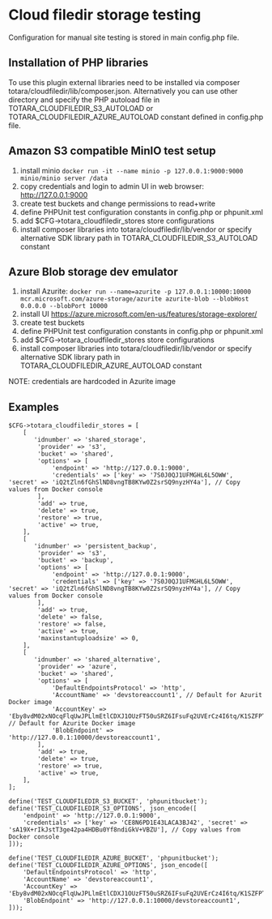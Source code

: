 # Cloud filedir storage testing

Configuration for manual site testing is stored in main config.php file.


## Installation of PHP libraries

To use this plugin external libraries need to be installed via composer totara/cloudfiledir/lib/composer.json.
Alternatively you can use other directory and specify the PHP autoload file in TOTARA_CLOUDFILEDIR_S3_AUTOLOAD
or TOTARA_CLOUDFILEDIR_AZURE_AUTOLOAD constant defined in config.php file.


## Amazon S3 compatible MinIO test setup

1. install minio ``docker run -it --name minio -p 127.0.0.1:9000:9000 minio/minio server /data``
2. copy credentials and login to admin UI in web browser: http://127.0.0.1:9000
3. create test buckets and change permissions to read+write
4. define PHPUnit test configuration constants in config.php or phpunit.xml
5. add $CFG->totara_cloudfiledir_stores store configurations
6. install composer libraries into totara/cloudfiledir/lib/vendor
   or specify alternative SDK library path in TOTARA_CLOUDFILEDIR_S3_AUTOLOAD constant


## Azure Blob storage dev emulator

1. install Azurite: ``docker run --name=azurite -p 127.0.0.1:10000:10000 mcr.microsoft.com/azure-storage/azurite azurite-blob --blobHost 0.0.0.0 --blobPort 10000``
2. install UI https://azure.microsoft.com/en-us/features/storage-explorer/
3. create test buckets
4. define PHPUnit test configuration constants in config.php or phpunit.xml
5. add $CFG->totara_cloudfiledir_stores store configurations
6. install composer libraries into totara/cloudfiledir/lib/vendor
   or specify alternative SDK library path in TOTARA_CLOUDFILEDIR_AZURE_AUTOLOAD constant

NOTE: credentials are hardcoded in Azurite image


## Examples

```
$CFG->totara_cloudfiledir_stores = [
    [
       'idnumber' => 'shared_storage',
        'provider' => 's3',
        'bucket' => 'shared',
        'options' => [
            'endpoint' => 'http://127.0.0.1:9000',
            'credentials' => ['key' => '7S0J0QJ1UFMGHL6L5OWW', 'secret' => 'iQ2tZln6fGhSlND8vngTB8KYw0Z2srSQ9nyzHY4a'], // Copy values from Docker console
        ],
        'add' => true,
        'delete' => true,
        'restore' => true,
        'active' => true,
    ],
    [
       'idnumber' => 'persistent_backup',
        'provider' => 's3',
        'bucket' => 'backup',
        'options' => [
            'endpoint' => 'http://127.0.0.1:9000',
            'credentials' => ['key' => '7S0J0QJ1UFMGHL6L5OWW', 'secret' => 'iQ2tZln6fGhSlND8vngTB8KYw0Z2srSQ9nyzHY4a'], // Copy values from Docker console
        ],
        'add' => true,
        'delete' => false,
        'restore' => false,
        'active' => true,
        'maxinstantuploadsize' => 0,
    ],
    [
       'idnumber' => 'shared_alternative',
        'provider' => 'azure',
        'bucket' => 'shared',
        'options' => [
            'DefaultEndpointsProtocol' => 'http',
            'AccountName' => 'devstoreaccount1', // Default for Azurit Docker image
            'AccountKey' => 'Eby8vdM02xNOcqFlqUwJPLlmEtlCDXJ1OUzFT50uSRZ6IFsuFq2UVErCz4I6tq/K1SZFPTOtr/KBHBeksoGMGw==', // Default for Azurite Docker image
            'BlobEndpoint' => 'http://127.0.0.1:10000/devstoreaccount1',
        ],
        'add' => true,
        'delete' => true,
        'restore' => true,
        'active' => true,
    ],
];
```

```
define('TEST_CLOUDFILEDIR_S3_BUCKET', 'phpunitbucket');
define('TEST_CLOUDFILEDIR_S3_OPTIONS', json_encode([
    'endpoint' => 'http://127.0.0.1:9000',
    'credentials' => ['key' => 'CE8N6PD1E43LACA3BJ42', 'secret' => 'sA19X+rIkJstT3ge42pa4HDBu0Yf8ndiGkV+VBZU'], // Copy values from Docker console
]));
```

```
define('TEST_CLOUDFILEDIR_AZURE_BUCKET', 'phpunitbucket');
define('TEST_CLOUDFILEDIR_AZURE_OPTIONS', json_encode([
    'DefaultEndpointsProtocol' => 'http',
    'AccountName' => 'devstoreaccount1',
    'AccountKey' => 'Eby8vdM02xNOcqFlqUwJPLlmEtlCDXJ1OUzFT50uSRZ6IFsuFq2UVErCz4I6tq/K1SZFPTOtr/KBHBeksoGMGw==',
    'BlobEndpoint' => 'http://127.0.0.1:10000/devstoreaccount1',
]));
```